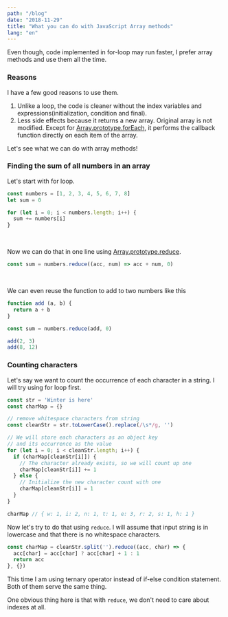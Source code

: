 ```yaml
---
path: "/blog"
date: "2018-11-29"
title: "What you can do with JavaScript Array methods"
lang: "en"
---
```

Even though, code implemented in for-loop may run faster, I prefer array methods and use them all the time.

### Reasons

I have a few good reasons to use them.

1. Unlike a loop, the code is cleaner without the index variables and expressions(initialization, condition and final).
3. Less side effects because it returns a new array. Original array is not modified. Except for [Array.prototype.forEach](https://developer.mozilla.org/en-US/docs/Web/JavaScript/Reference/Global_Objects/Array/forEach), it performs the callback function directly on each item of the array. 

Let's see what we can do with array methods!

### Finding the sum of all numbers in an array

Let's start with for loop.

```javascript
const numbers = [1, 2, 3, 4, 5, 6, 7, 8]
let sum = 0

for (let i = 0; i < numbers.length; i++) {
  sum += numbers[i]
}
```
<br>

Now we can do that in one line using [Array.prototype.reduce](https://developer.mozilla.org/en-US/docs/Web/JavaScript/Reference/Global_Objects/Array/Reduce).

```javascript
const sum = numbers.reduce((acc, num) => acc + num, 0)
```
<br>

We can even reuse the function to add to two numbers like this

```javascript
function add (a, b) {
  return a + b
}

const sum = numbers.reduce(add, 0)

add(2, 3)
add(8, 12)
```

### Counting characters

Let's say we want to count the occurrence of each character in a string. I will try using for loop first.

```javascript
const str = 'Winter is here'
const charMap = {}

// remove whitespace characters from string
const cleanStr = str.toLowerCase().replace(/\s*/g, '')

// We will store each characters as an object key
// and its occurrence as the value
for (let i = 0; i < cleanStr.length; i++) {
  if (charMap[cleanStr[i]]) {
    // The character already exists, so we will count up one
    charMap[cleanStr[i]] += 1
  } else {
    // Initialize the new character count with one
    charMap[cleanStr[i]] = 1
  }
}

charMap // { w: 1, i: 2, n: 1, t: 1, e: 3, r: 2, s: 1, h: 1 }
```

Now let's try to do that using `reduce`. I will assume that input string is in lowercase and that there is no whitespace characters.

```javascript
const charMap = cleanStr.split('').reduce((acc, char) => {
  acc[char] = acc[char] ? acc[char] + 1 : 1
  return acc
}, {})
```

This time I am using ternary operator instead of if-else condition statement. Both of them serve the same thing. 

One obvious thing here is that with `reduce`, we don't need to care about indexes at all.
